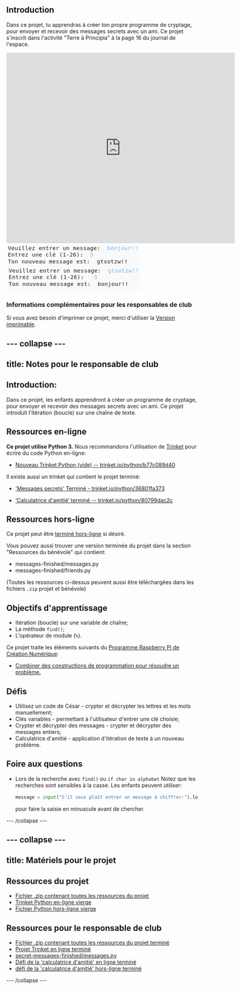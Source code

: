 ## Introduction

Dans ce projet, tu apprendras à créer ton propre programme de cryptage, pour envoyer et recevoir des messages secrets avec un ami. Ce projet s'inscrit dans l'activité "Terre à Principia" à la page 16 du journal de l'espace.

<div class="trinket">
  <iframe src="https://trinket.io/embed/python/36801fa373?outputOnly=true&start=result" width="600" height="500" frameborder="0" marginwidth="0" marginheight="0" allowfullscreen>
  </iframe>
  <img src="images/messages-finished.png">
</div>

### Informations complémentaires pour les responsables de club

Si vous avez besoin d'imprimer ce projet, merci d'utiliser la [Version imprimable](https://projects.raspberrypi.org/fr-FR/projects/secret-messages/print).

--- collapse ---
---
title: Notes pour le responsable de club
---

## Introduction:

Dans ce projet, les enfants apprendront à créer un programme de cryptage, pour envoyer et recevoir des messages secrets avec un ami. Ce projet introduit l'itération (boucle) sur une chaîne de texte.

## Ressources en-ligne

**Ce projet utilise Python 3.** Nous recommandons l'utilisation de [Trinket](https://trinket.io/) pour écrire du code Python en-ligne:

* [Nouveau Trinket Python (vide) -- trinket.io/python/b77c089d40](https://trinket.io/python/b77c089d40)

Il existe aussi un trinket qui contient le projet terminé:

* ['Messages secrets' Terminé - trinket.io/python/36801fa373](https://trinket.io/python/36801fa373)

* [‘Calculatrice d'amitié’ terminé -- trinket.io/python/80799dac2c](https://trinket.io/python/80799dac2c)

## Ressources hors-ligne

Ce projet peut être [terminé hors-ligne](https://www.codeclubprojects.org/en-GB/resources/python-working-offline/) si désiré.

Vous pouvez aussi trouver une version terminée du projet dans la section "Ressources du bénévole" qui contient:

* messages-finished/messages.py
* messages-finished/friends.py

(Toutes les ressources ci-dessus peuvent aussi être téléchargées dans les fichiers `.zip` projet et bénévole)

## Objectifs d'apprentissage

* Itération (boucle) sur une variable de chaîne;
* La méthode `find()`;
* L'opérateur de module (`%`).

Ce projet traite les éléments suivants du [Programme Raspberry Pi de Création Numérique](http://rpf.io/curriculum):

* [Combiner des constructions de programmation pour résoudre un problème.](https://www.raspberrypi.org/curriculum/programming/builder)

## Défis

* Utilisez un code de César - crypter et décrypter les lettres et les mots manuellement;
* Clés variables - permettant à l'utilisateur d'entrer une clé choisie;
* Crypter et décrypter des messages - crypter et décrypter des messages entiers;
* Calculatrice d'amitié - application d'itération de texte à un nouveau problème.

## Foire aux questions

* Lors de la recherche avec `find()` ou `if char in alphabet` Notez que les recherches sont sensibles à la casse. Les enfants peuvent utiliser:
    
    ```python
    message = input("S'il vous plaît entrer un message à chiffrer:").lower()
    ```
    
    pour faire la saisie en minuscule avant de chercher.
 
--- /collapse ---

--- collapse ---
---
title: Matériels pour le projet
---

## Ressources du projet

* [Fichier .zip contenant toutes les ressources du projet](resources/secret-messages-project-resources.zip)
* [Trinket Python en-ligne vierge](https://trinket.io/python/b77c089d40)
* [Fichier Python hors-ligne vierge](resources/new-new.py)

## Ressources pour le responsable de club

* [Fichier .zip contenant toutes les ressources du projet terminé](resources/secret-messages-volunteer-resources.zip)
* [Projet Trinket en ligne terminé](https://trinket.io/python/36801fa373)
* [secret-messages-finished/messages.py](resources/secret-messages-finished-messages.py)
* [Défi de la 'calculatrice d'amitié' en ligne terminé](https://trinket.io/python/80799dac2c)
* [défi de la 'calculatrice d'amitié' hors-ligne terminé](resources/friendship-calculator-finished-friends.py)

--- /collapse ---